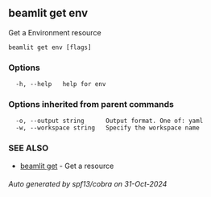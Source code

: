 ## beamlit get env

Get a Environment resource

```
beamlit get env [flags]
```

### Options

```
  -h, --help   help for env
```

### Options inherited from parent commands

```
  -o, --output string      Output format. One of: yaml
  -w, --workspace string   Specify the workspace name
```

### SEE ALSO

* [beamlit get](beamlit_get.md)	 - Get a resource

###### Auto generated by spf13/cobra on 31-Oct-2024
